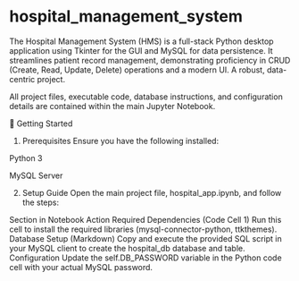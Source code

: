 # hospital_management_system
The Hospital Management System (HMS) is a full-stack Python desktop application using Tkinter for the GUI and MySQL for data persistence. It streamlines patient record management, demonstrating proficiency in CRUD (Create, Read, Update, Delete) operations and a modern UI. A robust, data-centric project.



All project files, executable code, database instructions, and configuration details are contained within the main Jupyter Notebook.


🚀 Getting Started
1. Prerequisites
Ensure you have the following installed:

Python 3

MySQL Server

2. Setup Guide
Open the main project file, hospital_app.ipynb, and follow the steps:

Section in Notebook	Action Required
Dependencies (Code Cell 1)	Run this cell to install the required libraries (mysql-connector-python, ttkthemes).
Database Setup (Markdown)	Copy and execute the provided SQL script in your MySQL client to create the hospital_db database and table.
Configuration	Update the self.DB_PASSWORD variable in the Python code cell with your actual MySQL password.

